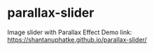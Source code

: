 # parallax-slider
Image slider with Parallax Effect
Demo link: https://shantanuphatke.github.io/parallax-slider/
